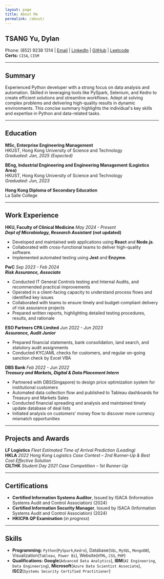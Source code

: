 ```yaml
---
layout: page
title: About Me
permalink: /about/
---
```


## TSANG Yu, Dylan  
Phone: (852) 9238 1314 | [Email](mailto:tsangyu110@gmail.com) | [LinkedIn](https://www.linkedin.com/in/tsangyu) | [GitHub](https://github.com/yutsang) | [Leetcode](https://leetcode.com/u/yutsang/)  
**Certs:** `CISA`, `CISM`

---

## Summary

Experienced Python developer with a strong focus on data analysis and automation. Skilled in leveraging tools like PySpark, Selenium, and Kedro to create efficient solutions and streamline workflows. Adept at solving complex problems and delivering high-quality results in dynamic environments. This concise summary highlights the individual's key skills and expertise in Python and data-related tasks.

---

## Education

**MSc, Enterprise Engineering Management**  
HKUST, Hong Kong University of Science and Technology  
*Graduated: Jan, 2025 (Expected)*

**BEng, Industrial Engineering and Engineering Management (Logistics Area)**  
HKUST, Hong Kong University of Science and Technology  
*Graduated: Jun, 2023*

**Hong Kong Diploma of Secondary Education**  
La Salle College

---

## Work Experience

**HKU, Faculty of Clinical Medicine**
*May 2024 - Present*  
***Dept of Microbiology, Research Assistant*** **(not updated)**  

- Developed and maintained web applications using **React** and **Node.js**.
- Collaborated with cross-functional teams to deliver high-quality software.
- Implemented automated testing using **Jest** and **Enzyme**.
 
**PwC**
*Sep 2023 - Feb 2024*  
***Risk Assurance, Associate*** 

- Conducted IT General Controls testing and Internal Audits, and recommended practical improvements
- Operated in a client-facing capacity to understand process flows and identified key issues
- Collaborated with teams to ensure timely and budget-compliant delivery of risk assurance projects
- Prepared written reports, highlighting detailed testing procedures, results, and rationale

**ESO Partners CPA Limited**
*Jun 2022 - Jun 2023*  
***Assurance, Audit Junior***  

- Prepared financial statements, bank consolidation, land search, and statutory audit assignments
- Conducted KYC/AML checks for customers, and regular on-going sanction check by Excel VBA

**DBS Bank**
*Feb 2022 - Jun 2022*  
***Treasury and Markets, Digital & Data Placement Intern***  

- Partnered with DBS(Singapore) to design price optimization system for institutional customers
- Automated data collection flow and published to Tableau dashboards for Treasury and Markets Sales
- Conducted financial spreading and analysis and maintained timely update database of deal lists
- Initiated analysis on customers’ money flow to discover more currency mismatch opportunities

---

## Projects and Awards  
**LF Logistics**
*Fleet Estimated Time of Arrival Prediction (Leading)*  
**HKLA**
*2022 Hong Kong Logistics Case Contest – 2nd Runner-Up & Best Cost Effective Solution*  
**CILTHK**
*Student Day 2021 Case Competition – 1st Runner-Up*

---

## Certifications

- **Certified Information Systems Auditor**, Issued by ISACA (Information Systems Audit and Control Association) (2024)
- **Certified Information Security Manager**, Issued by ISACA (Information Systems Audit and Control Association) (2024)
- **HKICPA QP Examination** (*in progress*)

---

## Skills

- **Programming:** `Python`(`PySpark`,`Kedro`), Database(`SQL`, `MySQL`, `MongoDB`), Visualization(`Tableau`,` Power Bi`), Website(`HTML`, `CSS`, `PHP`)
- **Qualifications:** **Google**(`Advanced Data Analytics`), **IBM**(`AI Engineering`, `Data Engineering`), **Microsoft**(`Azure Data Scientist Associate`), **ISC2**(`Systems Security Certified Practitioner`)